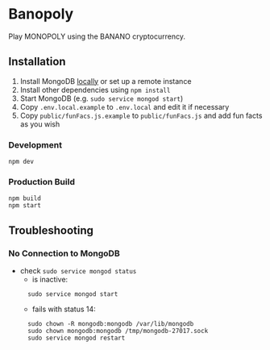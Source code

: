 # Banopoly

Play MONOPOLY using the BANANO cryptocurrency.

## Installation
1. Install MongoDB [locally](https://docs.mongodb.com/manual/administration/install-community/) or set up a remote instance
2. Install other dependencies using ```npm install```
3. Start MongoDB (e.g. ```sudo service mongod start```)
4. Copy ```.env.local.example``` to ```.env.local``` and edit it if necessary
5. Copy ```public/funFacs.js.example``` to ```public/funFacs.js``` and add fun facts as you wish

### Development
```shell
npm dev
```

### Production Build
```shell
npm build
npm start
```

## Troubleshooting

### No Connection to MongoDB
* check ```sudo service mongod status```
  * is inactive:
  ```shell
    sudo service mongod start
  ```
  * fails with status 14: 
  ```shell
    sudo chown -R mongodb:mongodb /var/lib/mongodb
    sudo chown mongodb:mongodb /tmp/mongodb-27017.sock
    sudo service mongod restart
  ```